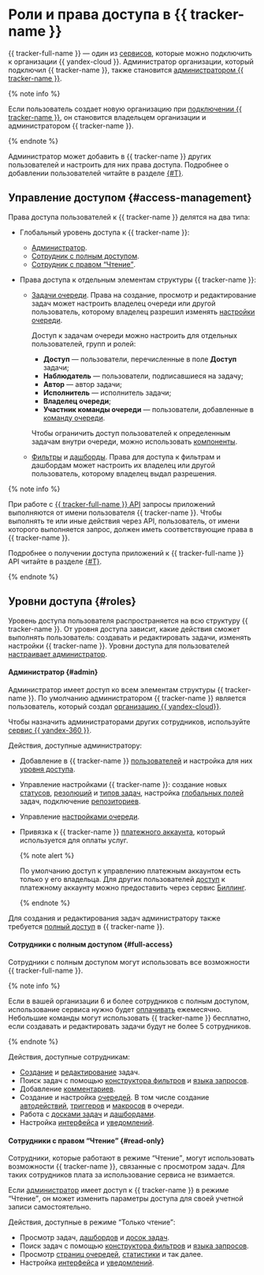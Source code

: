 # Роли и права доступа в {{ tracker-name }}

{{ tracker-full-name }} — один из [сервисов](../organization/manage-services.md), которые можно подключить к организации {{ yandex-cloud }}. Администратор организации, который подключил {{ tracker-name }}, также становится [администратором {{ tracker-name }}](#admin).

{% note info %}

Если пользователь создает новую организацию при [подключении {{ tracker-name }}](enable-tracker.md), он становится владельцем организации и администратором {{ tracker-name }}.

{% endnote %}

Администратор может добавить в {{ tracker-name }} других пользователей и настроить для них права доступа. Подробнее о добавлении пользователей читайте в разделе [{#T}](add-users.md).

## Управление доступом {#access-management}

Права доступа пользователей к {{ tracker-name }} делятся на два типа:

* Глобальный уровень доступа к {{ tracker-name }}:
    * [Администратор](#admin). 
    * [Сотрудник с полным доступом](access.md#set).
    * [Сотрудник с правом <q>Чтение</q>](access.md#readonly).

* Права доступа к отдельным элементам структуры {{ tracker-name }}:
    * [Задачи очереди](manager/queue-access.md). Права на создание, просмотр и редактирование задач  может настроить владелец очереди или другой пользователь, которому владелец разрешил изменять [настройки очереди](manager/edit-queue-general.md).
    
       Доступ к задачам очереди можно настроить для отдельных пользователей, групп и ролей:
        * **Доступ** — пользователи, перечисленные в поле **Доступ** задачи;
        * **Наблюдатель** — пользователи, подписавшиеся на задачу;
        * **Автор** — автор задачи;
        * **Исполнитель** — исполнитель задачи;
        * **Владелец очереди**;
        * **Участник команды очереди** — пользователи, добавленные в [команду очереди](manager/queue-team.md).
    
        Чтобы ограничить доступ пользователей к определенным задачам внутри очереди, можно использовать [компоненты](manager/queue-access.md#access-components).

    * [Фильтры](user/create-filter.md#nastroit-dostup-k-filtru) и [дашборды](user/share-dashboard.md#section_k2z_1nk_pz). Права для доступа к фильтрам и дашбордам может настроить их владелец или другой пользователь, которому владелец выдал разрешения.

{% note info %}

При работе с [{{ tracker-full-name }} API](about-api.md) запросы приложений выполняются от имени пользователя {{ tracker-name }}. Чтобы выполнять те или иные действия через API, пользователь, от имени которого выполняется запрос, должен иметь соответствующие права в {{ tracker-name }}. 

Подробнее о получении доступа приложений к {{ tracker-full-name }} API читайте в разделе [{#T}](concepts/access.md).

{% endnote %}

## Уровни доступа {#roles}

Уровень доступа пользователя распространяется на всю структуру {{ tracker-name }}. От уровня доступа зависит, какие действия сможет выполнять пользователь: создавать и редактировать задачи, изменять настройки {{ tracker-name }}. Уровни доступа для пользователей [настраивает администратор](access.md).

#### Администратор {#admin}

Администратор имеет доступ ко всем элементам структуры {{ tracker-name }}. По умолчанию администратором {{ tracker-name }} является пользователь, который создал [организацию {{ yandex-cloud}}](../organization/). 

Чтобы назначить администраторами других сотрудников, используйте [сервис {{ yandex-360 }}](https://yandex.ru/support/business/admin.html).

Действия, доступные администратору:

* Добавление в {{ tracker-name }} [пользователей](add-users.md) и настройка для них [уровня доступа](access.md).
* Управление настройками {{ tracker-name }}: создание новых [статусов](manager/workflow-status-edit.md#create-status), [резолюций](manager/create-resolution.md#create-resolution) и [типов задач](manager/add-ticket-type.md#create-ticket-type), настройка [глобальных полей](user/create-param.md#section_global_field) задач, подключение [репозиториев](manager/add-repository.md).
* Управление [настройками очереди](manager/edit-queue-general.md).
* Привязка к {{ tracker-name }} [платежного аккаунта](billing-account.md), который используется для оплаты услуг. 

    {% note alert %}

    По умолчанию доступ к управлению платежным аккаунтом есть только у его владельца. Для других пользователей [доступ](../billing/security/) к платежному аккаунту можно предоставить через сервис [Биллинг](../billing/). 

    {% endnote %}


Для создания и редактирования задач администратору также требуется [полный доступ](#full-access) в {{ tracker-name }}.

#### Сотрудники с полным доступом {#full-access}

Сотрудники с полным доступом могут использовать все возможности {{ tracker-full-name }}. 

{% note info %}

Если в вашей организации 6 и более сотрудников с полным доступом, использование сервиса нужно будет [оплачивать](pricing.md) ежемесячно. Небольшие команды могут использовать {{ tracker-name }} бесплатно, если создавать и редактировать задачи будут не более 5 сотрудников.

{% endnote %}

Действия, доступные сотрудникам:

* [Создание](user/create-ticket.md) и [редактирование](user/edit-ticket.md) задач.
* Поиск задач с помощью [конструктора фильтров](user/create-filter.md) и [языка запросов](user/query-filter.md).
* Добавление [комментариев](user/comments.md).
* Создание и настройка [очередей](queue-intro.md). 
  В том числе создание [автодействий](user/autoactions.md), [триггеров](user/trigger.md) и [макросов](manager/create-macroses.md) в очереди.
* Работа с [досками задач](user/agile.md) и [дашбордами](user/dashboard.md).
* Настройка [интерфейса](user/personal.md) и [уведомлений](user/notifications.md).

#### Сотрудники с правом <q>Чтение</q> {#read-only}

Сотрудники, которые работают в режиме <q>Чтение</q>, могут использовать возможности {{ tracker-name }}, связанные с просмотром задач. Для таких сотрудников плата за использование сервиса не взимается.

Если [администратор](#admin) имеет доступ к {{ tracker-name }} в режиме <q>Чтение</q>, он может изменить параметры доступа для своей учетной записи самостоятельно.

Действия, доступные в режиме <q>Только чтение</q>:

* Просмотр задач, [дашбордов](user/dashboard.md) и [досок задач](manager/agile.md#sec_boards).
* Поиск задач с помощью [конструктора фильтров](user/create-filter.md) и [языка запросов](user/query-filter.md).
* Просмотр [страниц очередей](manager/quick-filters.md), [статистики](manager/statistics.md) и так далее.
* Настройка [интерфейса](user/personal.md) и [уведомлений](user/notifications.md).